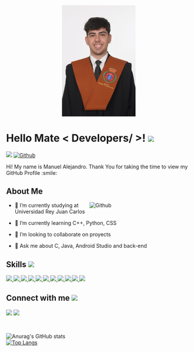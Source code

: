 <p align="center">
    <img width="200" src="https://github.com/veleto01/veleto01/blob/main/Fotos/fotoPerfil.JPG">
</p>

<h1> Hello Mate < Developers/ >! <img src = "https://raw.githubusercontent.com/MartinHeinz/MartinHeinz/master/wave.gif" width = 30px> </h1>
<p align='center'>
</p>



![](https://komarev.com/ghpvc/?veleto01=veleto01)
[![Github](https://img.shields.io/github/followers/veleto01?label=Follow&style=social)](https://github.com/veleto01)

<div size='20px'> Hi! My name is Manuel Alejandro. Thank You for taking the time to view my GitHub Profile :smile: 
</div>

<h2> About Me </h2>

<img width="55%" align="right" alt="Github" src="https://raw.githubusercontent.com/onimur/.github/master/.resources/git-header.svg" />

- 🔭 I’m currently studying at Universidad Rey Juan Carlos
  
- 🌱 I’m currently learning C++, Python, CSS
  
- 👯 I’m looking to collaborate on proyects
  
- 💬 Ask me about C, Java, Android Studio and back-end 
  

<h2> Skills <img src = "https://media2.giphy.com/media/QssGEmpkyEOhBCb7e1/giphy.gif?cid=ecf05e47a0n3gi1bfqntqmob8g9aid1oyj2wr3ds3mg700bl&rid=giphy.gif" width = 32px> </h2>
<a href= https://wiki.python.org/moin/FrontPage > <img width ='32px' src ='https://raw.githubusercontent.com/rahulbanerjee26/githubAboutMeGenerator/main/icons/python.svg'> </a>
<a href= https://www.java.com/es/ > <img width ='32px' src 
='https://github.com/rahulbanerjee26/githubProfileReadmeGenerator/blob/main/icons/java.svg'> </a>
<a href= https://www.w3schools.com/c/c_intro.php> <img width ='32px' src ='https://raw.githubusercontent.com/rahulbanerjee26/githubAboutMeGenerator/main/icons/c.svg'> </a>
<a href= https://github.com/Aditya664?tab=repositories&q=&type=&language=cpp&sort= > <img width ='32px' src ='https://raw.githubusercontent.com/rahulbanerjee26/githubAboutMeGenerator/main/icons/cpp.svg'> </a>
<a href= https://github.com/Aditya664?tab=repositories&q=&type=&language=css&sort= > <img width ='32px' src ='https://raw.githubusercontent.com/rahulbanerjee26/githubAboutMeGenerator/main/icons/css.svg'> </a>
<a href= https://github.com/Aditya664?tab=repositories&q=&type=&language=html&sort= > <img width ='32px' src ='https://raw.githubusercontent.com/rahulbanerjee26/githubAboutMeGenerator/main/icons/html.svg'> </a>
<a href= https://github.com/Aditya664?tab=repositories&q=&type=&language=android&sort= > <img width ='32px' src ='https://raw.githubusercontent.com/rahulbanerjee26/githubAboutMeGenerator/main/icons/android.svg'> </a>
<a href= https://www.docker.com/> <img width ='32px' src 
='https://github.com/rahulbanerjee26/githubProfileReadmeGenerator/blob/main/icons/docker.svg'> </a>
<a href= https://tldp.org/HOWTO/Bash-Prog-Intro-HOWTO.html> <img width ='32px' src 
='https://github.com/rahulbanerjee26/githubProfileReadmeGenerator/blob/main/icons/bash.svg'> </a>
<a href= https://www.haskell.org/> <img width ='32px' src 
='https://github.com/rahulbanerjee26/githubProfileReadmeGenerator/blob/main/icons/haskell.svg'> </a>
<a href= https://www.mysql.com/> <img width ='32px' src 
='https://github.com/rahulbanerjee26/githubProfileReadmeGenerator/blob/main/icons/mysql.svg'> </a>


<h2> Connect with me <img src='https://raw.githubusercontent.com/ShahriarShafin/ShahriarShafin/main/Assets/handshake.gif' width="100px"> </h2>
<a href = 'https://www.linkedin.com/in/alejandro-jim%C3%A9nez-fern%C3%A1ndez-b64985218/'> <img width = '32px' align= 'center' src="https://raw.githubusercontent.com/rahulbanerjee26/githubAboutMeGenerator/main/icons/linked-in-alt.svg"/></a> 
<a href = 'https://github.com/veleto01'> <img width = '32px' align= 'center' src="https://raw.githubusercontent.com/rahulbanerjee26/githubAboutMeGenerator/main/icons/github.svg"/></a>

  
<br>
<br>
  <br>
  
![Anurag's GitHub stats](https://github-readme-stats.vercel.app/api?username=veleto01&show_icons=true&theme=dracula)
<br>
[![Top Langs](https://github-readme-stats.vercel.app/api/top-langs/?username=veleto01&layout=compact)](https://github.com/anuraghazra/github-readme-stats)
<br>
